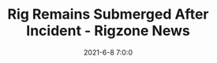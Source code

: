 ---
"title": "Rig Remains Submerged After Incident - Rigzone News"
"date": "2021-6-8 7:0:0"
"feed_name": "GOOGLENEWSDRILLING"
"feed_website": "https://news.google.com/search?q=drilling%2Bincident&hl=en-US&gl=US&ceid=US:en"
"feed_rss": "https://news.google.com/rss/search?q=drilling%2Bincident&hl=en-US&gl=US&ceid=US:en"
"link": "https://www.rigzone.com/news/rig_remains_submerged_after_incident-08-jun-2021-165628-article/"
"file": "_posts/2021-1-1-73316b850a3cda5fcdd2d6c57435ec1ae77e4d86.md"
"accident": "1"
"drilling": "0"
"dead": "0"
"injured": "0"
---